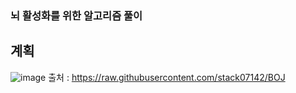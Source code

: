 ### 뇌 활성화를 위한 알고리즘 풀이
## 계획
![image](https://user-images.githubusercontent.com/22064581/159103922-822c434b-720b-4f6c-b2e6-c8ee8229b663.png)
출처 : https://raw.githubusercontent.com/stack07142/BOJ

